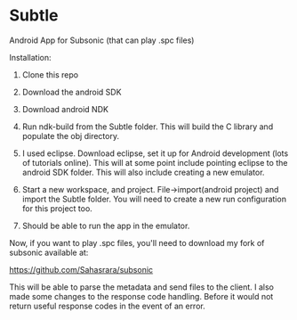 Subtle
======

Android App for Subsonic (that can play .spc files)


Installation:
1) Clone this repo

2) Download the android SDK

3) Download android NDK

4) Run ndk-build from the Subtle folder.  This will build the C library and populate the obj directory.

5) I used eclipse.  Download eclipse, set it up for Android development (lots of tutorials online).
   This will at some point include pointing eclipse to the android SDK folder.  This will also include
   creating a new emulator.

6) Start a new workspace, and project.  File->import(android project) and import the Subtle folder.
   You will need to create a new run configuration for this project too.
   
7) Should be able to run the app in the emulator.  


Now, if you want to play .spc files, you'll need to download my fork of subsonic available at:

https://github.com/Sahasrara/subsonic

This will be able to parse the metadata and send files to the client.  I also made some changes to the 
response code handling.  Before it would not return useful response codes in the event of an error.